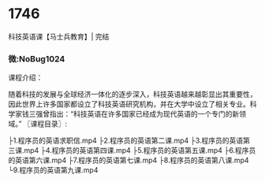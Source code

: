 # 1746
科技英语课【马士兵教育】| 完结
### 微:NoBug1024 


课程介绍：

随着科技的发展与全球经济一体化的逐步深入，科技英语越来越彰显出其重要性，因此世界上许多国家都设立了科技英语研究机构，并在大学中设立了相关专业。科学家钱三强曾指出：“科技英语在许多国家已经成为现代英语的一个专门的新领域。”
〖课程目录〗:

├1.程序员的英语求职信.mp4
├2.程序员的英语第二课.mp4
├3.程序员的英语第三课.mp4
├4.程序员的英语第四课.mp4
├5.程序员的英语第五课.mp4
├6.程序员的英语第六课.mp4
├7.程序员的英语第七课.mp4
├8.程序员的英语第八课.mp4
└9.程序员的英语第九课.mp4

